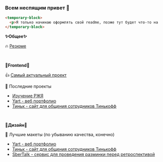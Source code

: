 ### Всем неспящим привет 👋

```html
<temporary-block>
  <p>Я только начинаю оформлять свой readme, позже тут будет что-то на дизайнерском, но пока...</p>
</temporary-block>
```

**✨Общее✨**

🔥 [Резюме](https://ekaterinburg.hh.ru/resume/87151ce8ff0c6fcdce0039ed1f484a6e696248)

<br/>

**🦄Frontend🦄**

👍 [Самый актуальный проект](https://github.com/IrkaTyman/Production-project-ulbitv)

👀 Последние проекты
- [Изучение РЖЯ](https://github.com/CatDevelop/Teaching-RSL)
- [Yart - веб портфолио](https://github.com/Enot-web-portfolio/Yart)
- [Тиньк - сайт для общения сотрудников Тинькофф](https://github.com/IrkaTyman/Tink)

<br/>

**🔮Дизайн🔮**

🤩 Лучшие макеты (по убыванию качества, конечно)
- [Yart - веб портфолио](https://www.figma.com/file/YujOZPSZlIyObDu1Byro59/Enot--web-studio?type=design&node-id=0%3A1&mode=design&t=v4GmuQDT4YAJ8JQm-1)
- [Тиньк - сайт для общения сотрудников Тинькофф](https://www.figma.com/file/0D265W1dSQy9dNnWzz33Hw/%D0%A2%D0%B8%D0%BD%D1%8C%D0%BA?type=design&node-id=0%3A1&mode=design&t=D9zaActtbBFvagdc-1)
- [SberTalk - сервис для проведения разминки перед ретроспективой](https://www.figma.com/file/znSLYfSezyvtAdLx4s9X0r/Sber-talk--hackaton?type=design&mode=design&t=D9zaActtbBFvagdc-1)



